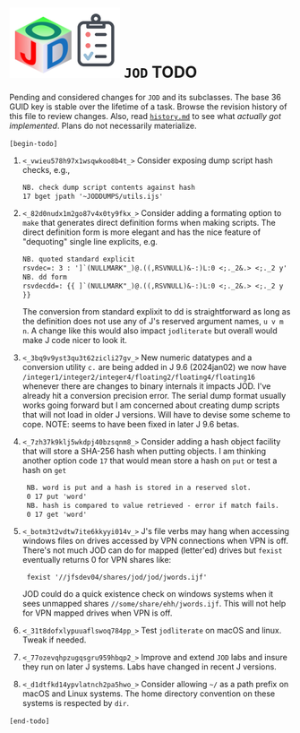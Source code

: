 
![jod todo list](todo_jod.png) `JOD` TODO
=========================================

Pending and considered changes for `JOD` and its subclasses.
The base 36 GUID key is stable over the lifetime of a task.
Browse the revision history of this file to review changes.
Also, read [`history.md`](https://github.com/bakerjd99/jod/blob/master/jod/history.md)
to see what *actually got implemented*. Plans do not necessarily materialize.

`[begin-todo]`

1. `<_vwieu578h97x1wsqwkoo8b4t_>` Consider exposing dump script hash checks, e.g.,
   ~~~~
   NB. check dump script contents against hash
   17 bget jpath '~JODDUMPS/utils.ijs'
   ~~~~

2. `<_82d0nudx1m2go87v4x0ty9fkx_>` Consider adding a formating option to `make` that generates
   direct definition forms when making scripts. The direct definition form
   is more elegant and has the nice feature of "dequoting" single line explicits, e.g.
   ~~~~
   NB. quoted standard explicit
   rsvdec=: 3 : ']`(NULLMARK"_)@.((,RSVNULL)&-:)L:0 <;._2&.> <;._2 y'
   NB. dd form
   rsvdecdd=: {{ ]`(NULLMARK"_)@.((,RSVNULL)&-:)L:0 <;._2&.> <;._2 y }}
   ~~~~
   The conversion from standard explixit to dd is straightforward as long
   as the definition does not use any of J's reserved argument names,
   `u v m n`.  A change like this would also impact `jodliterate` but
   overall would make J code nicer to look it.

3. `<_3bq9v9yst3qu3t62zicli27gv_>` New numeric datatypes and a conversion utility `c.` are being
   added in J 9.6 (2024jan02) we now have
   `/integer1/integer2/integer4/floating2/floating4/floating16` whenever there are
   changes to binary internals it impacts JOD.  I've already hit a conversion precision error.
   The serial dump format usually works going forward but I am concerned about creating
   dump scripts that will not load in older J versions. Will have to devise some scheme
   to cope. NOTE: seems to have been fixed in later J 9.6 betas.

4. `<_7zh37k9klj5wkdpj40bzsqnm8_>` Consider adding a hash object facility that will store a SHA-256 hash when putting
   objects. I am thinking another option code `17` that would mean store a hash on
   `put` or test a hash on `get`
   ~~~~
    NB. word is put and a hash is stored in a reserved slot.
    0 17 put 'word'
    NB. hash is compared to value retrieved - error if match fails.
    0 17 get 'word'
   ~~~~

5. `<_botm3t2vdtw7ite6kkyyi014v_>` J's file verbs may hang when accessing windows files on drives accessed by
   VPN connections when VPN is off. There's not much JOD can do for mapped (letter'ed)
   drives but `fexist` eventually returns 0 for VPN shares like:
   ~~~~
    fexist '//jfsdev04/shares/jod/jod/jwords.ijf'
   ~~~~
   JOD could do a quick existence check on windows systems when it sees unmapped
   shares `//some/share/ehh/jwords.ijf`.  This will not help for VPN mapped drives
   when VPN is off.

6. `<_31t8dofxlypuuaflswoq784pp_>` Test `jodliterate` on macOS and linux. Tweak if needed.

7.  `<_77ozevqhpzugqsgru959hbqp2_>` Improve and extend `JOD` labs and insure they run on later J systems. Labs have changed in recent J versions.

8.    `<_d1dtfkd14ypvlatnch2pa5hwo_>` Consider allowing `~/` as a path prefix on macOS and Linux systems. The home directory convention on these systems is respected by `dir`.

`[end-todo]`
